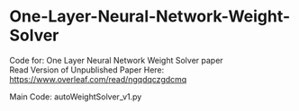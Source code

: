 # One-Layer-Neural-Network-Weight-Solver
Code for: One Layer Neural Network Weight Solver paper <br>
Read Version of Unpublished Paper Here: https://www.overleaf.com/read/ngqdqczgdcmq

Main Code: autoWeightSolver_v1.py
